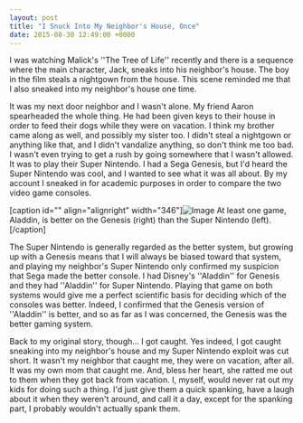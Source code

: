 ```yaml
---
layout: post
title: "I Snuck Into My Neighbor's House, Once"
date: 2015-08-30 12:49:00 +0000
---
```

I was watching Malick's ''The Tree of Life'' recently and there is a sequence where the main character, Jack, sneaks into his neighbor's house. The boy in the film steals a nightgown from the house. This scene reminded me that I also sneaked into my neighbor's house one time.

It was my next door neighbor and I wasn't alone. My friend Aaron spearheaded the whole thing. He had been given keys to their house in order to feed their dogs while they were on vacation. I think my brother came along as well, and possibly my sister too. I didn't steal a nightgown or anything like that, and I didn't vandalize anything, so don't think me too bad. I wasn't even trying to get a rush by going somewhere that I wasn't allowed. It was to play their Super Nintendo. I had a Sega Genesis, but I'd heard the Super Nintendo was cool, and I wanted to see what it was all about. By my account I sneaked in for academic purposes in order to compare the two video game consoles.

[caption id="" align="alignright" width="346"]![Image](/https://www.jackeverett.com/rc_files/a/l/aladdingsnes.JPG) At least one game, Aladdin, is better on the Genesis (right) than the Super Nintendo (left).[/caption]

The Super Nintendo is generally regarded as the better system, but growing up with a Genesis means that I will always be biased toward that system, and playing my neighbor's Super Nintendo only confirmed my suspicion that Sega made the better console. I had Disney's ''Aladdin'' for Genesis and they had ''Aladdin'' for Super Nintendo. Playing that game on both systems would give me a perfect scientific basis for deciding which of the consoles was better. Indeed, I confirmed that the Genesis version of ''Aladdin'' is better, and so as far as I was concerned, the Genesis was the better gaming system.

Back to my original story, though... I got caught. Yes indeed, I got caught sneaking into my neighbor's house and my Super Nintendo exploit was cut short. It wasn't my neighbor that caught me, they were on vacation, after all. It was my own mom that caught me. And, bless her heart, she ratted me out to them when they got back from vacation. I, myself, would never rat out my kids for doing such a thing. I'd just give them a quick spanking, have a laugh about it when they weren't around, and call it a day, except for the spanking part, I probably wouldn't actually spank them.
